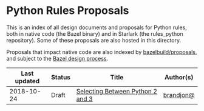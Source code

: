 # Python Rules Proposals

This is an index of all design documents and proposals for Python rules, both in native code (the Bazel binary) and in Starlark (the rules_python repository). Some of these proposals are also hosted in this directory.

Proposals that impact native code are also indexed by [bazelbuild/proposals](https://github.com/bazelbuild/proposals), and subject to the [Bazel design process](https://bazel.build/designs/index.html).

Last updated | Status | Title | Author(s)
------------ | ------ | ------| ---------
2018-10-24   | Draft  | [Selecting Between Python 2 and 3](https://github.com/bazelbuild/rules_python/blob/master/proposals/2018-10-24-selecting-between-python-2-and-3.md) | [brandjon@](https://github.com/brandjon)
